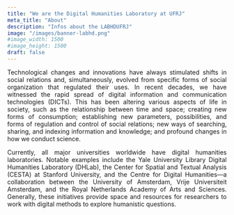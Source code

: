 ```yaml
---
title: "We are the Digital Humanities Laboratory at UFRJ"
meta_title: "About"
description: "Infos about the LABHDUFRJ"
image: "/images/banner-labhd.png"
#image_width: 1500
#image_height: 1500
draft: false
---
```


<div style="text-align: justify;">

Technological changes and innovations have always stimulated shifts in social relations and, simultaneously, evolved from specific forms of social organization that regulated their uses. In recent decades, we have witnessed the rapid spread of digital information and communication technologies (DICTs). This has been altering various aspects of life in society, such as the relationship between time and space; creating new forms of consumption; establishing new parameters, possibilities, and forms of regulation and control of social relations; new ways of searching, sharing, and indexing information and knowledge; and profound changes in how we conduct science.

Currently, all major universities worldwide have digital humanities laboratories. Notable examples include the Yale University Library Digital Humanities Laboratory (DHLab), the Center for Spatial and Textual Analysis (CESTA) at Stanford University, and the Centre for Digital Humanities—a collaboration between the University of Amsterdam, Vrije Universiteit Amsterdam, and the Royal Netherlands Academy of Arts and Sciences. Generally, these initiatives provide space and resources for researchers to work with digital methods to explore humanistic questions.

<!-- Tem que adicionar mais coisa aqui! -->
</div>

